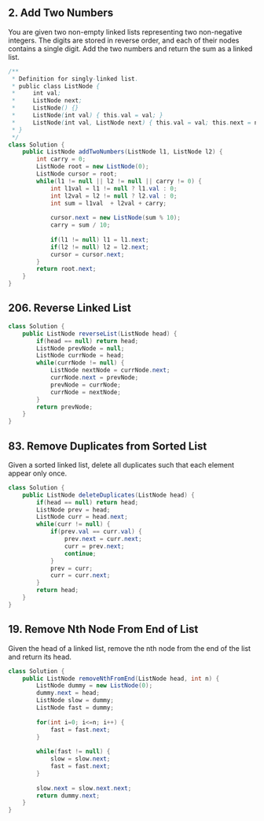 ## 2. Add Two Numbers
You are given two non-empty linked lists representing two non-negative integers. The digits are stored in reverse order, and each of their nodes contains a single digit. Add the two numbers and return the sum as a linked list.
```java
/**
 * Definition for singly-linked list.
 * public class ListNode {
 *     int val;
 *     ListNode next;
 *     ListNode() {}
 *     ListNode(int val) { this.val = val; }
 *     ListNode(int val, ListNode next) { this.val = val; this.next = next; }
 * }
 */
class Solution {
    public ListNode addTwoNumbers(ListNode l1, ListNode l2) {
        int carry = 0;
        ListNode root = new ListNode(0);
        ListNode cursor = root;
        while(l1 != null || l2 != null || carry != 0) {
            int l1val = l1 != null ? l1.val : 0;
            int l2val = l2 != null ? l2.val : 0;
            int sum = l1val  + l2val + carry;
            
            cursor.next = new ListNode(sum % 10);
            carry = sum / 10;
            
            if(l1 != null) l1 = l1.next;
            if(l2 != null) l2 = l2.next;
            cursor = cursor.next;
        }
        return root.next;
    }
}
```

## 206. Reverse Linked List
```java
class Solution {
    public ListNode reverseList(ListNode head) {
        if(head == null) return head;
        ListNode prevNode = null;
        ListNode currNode = head;
        while(currNode != null) {
            ListNode nextNode = currNode.next;
            currNode.next = prevNode;
            prevNode = currNode;
            currNode = nextNode;
        }
        return prevNode;
    }
}
```

## 83. Remove Duplicates from Sorted List
Given a sorted linked list, delete all duplicates such that each element appear only once.
```java
class Solution {
    public ListNode deleteDuplicates(ListNode head) {
        if(head == null) return head;
        ListNode prev = head;
        ListNode curr = head.next;
        while(curr != null) {
            if(prev.val == curr.val) {
                prev.next = curr.next;
                curr = prev.next;
                continue;
            }
            prev = curr;
            curr = curr.next;
        }
        return head;
    }
}
```
## 19. Remove Nth Node From End of List
Given the head of a linked list, remove the nth node from the end of the list and return its head.
```java
class Solution {
    public ListNode removeNthFromEnd(ListNode head, int n) {
        ListNode dummy = new ListNode(0);
        dummy.next = head;
        ListNode slow = dummy;
        ListNode fast = dummy;
        
        for(int i=0; i<=n; i++) {
            fast = fast.next;
        }
        
        while(fast != null) {
            slow = slow.next;
            fast = fast.next;
        }
        
        slow.next = slow.next.next;
        return dummy.next;
    }
}
```